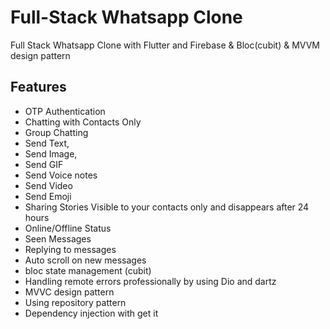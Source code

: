 # Full-Stack Whatsapp Clone

Full Stack Whatsapp Clone with Flutter and Firebase & Bloc(cubit) & MVVM design pattern

## Features

- OTP Authentication
- Chatting with Contacts Only
- Group Chatting
- Send Text,
- Send Image,
- Send GIF
- Send Voice notes
- Send Video 
- Send Emoji 
- Sharing Stories Visible to your contacts only and disappears after 24 hours
- Online/Offline Status
- Seen Messages 
- Replying to messages
- Auto scroll on new messages
- bloc state management (cubit)
- Handling remote errors professionally by using Dio and dartz
- MVVC design pattern
- Using repository pattern
- Dependency injection with get it
